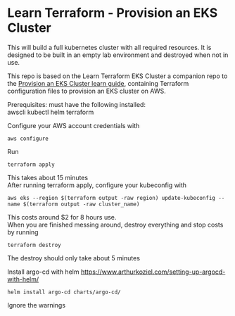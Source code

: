 # Learn Terraform - Provision an EKS Cluster

This will build a full kubernetes cluster with all required resources. It is designed to be built in an empty lab environment and destroyed when not in use.  

This repo is based on the Learn Terraform EKS Cluster a companion repo to the [Provision an EKS Cluster learn guide](https://learn.hashicorp.com/terraform/kubernetes/provision-eks-cluster), containing
Terraform configuration files to provision an EKS cluster on AWS.

Prerequisites: must have the following installed:  
awscli kubectl helm terraform  

Configure your AWS account credentials with 
```
aws configure
```

Run   
```
terraform apply  
```
This takes about 15 minutes  
After running terraform apply, configure your kubeconfig with  
```
aws eks --region $(terraform output -raw region) update-kubeconfig --name $(terraform output -raw cluster_name)
```
This costs around $2 for 8 hours use.  
When you are finished messing around, destroy everything and stop costs by running
```
terraform destroy
```
The destroy should only take about 5 minutes  
  
Install argo-cd with helm https://www.arthurkoziel.com/setting-up-argocd-with-helm/
```
helm install argo-cd charts/argo-cd/
```
Ignore the warnings
